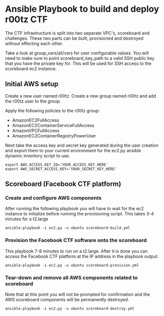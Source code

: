 # Ansible Playbook to build and deploy r00tz CTF  

The CTF infrastructure is split into two separate VPC's, scoreboard and challenges. These two parts can be built, provisioned and destroyed without effecting each other.  

Take a look at group_vars/all/vars for user configurable values. You will need to make sure to point scoreboard_key_path to a valid SSH public key that you have the private key for.  This will be used for SSH access to the scoreboard ec2 instance.  

## Initial AWS setup  

Create a new user named r00tz.  Create a new group named r00tz and add the r00tz user to the group.  

Apply the following policies to the r00tz group:  

- AmazonEC2FullAccess  
- AmazonEC2ContainerServiceFullAccess  
- AmazonVPCFullAccess  
- AmazonEC2ContainerRegistryPowerUser

Next take the access key and secret key generated during the user creation and export them to your current environment for the ec2.py ansible dynamic inventory script to use.  

```
export AWS_ACCESS_KEY_ID='YOUR_ACCESS_KEY_HERE'  
export AWS_SECRET_ACCESS_KEY='YOUR_SECRET_KEY_HERE'  
```

## Scoreboard (Facebook CTF platform) 

### Create and configure AWS components  

After running the following playbook you will have to wait for the ec2 instance to initialize before running the provisioning script.  This takes 3-4 minutes for a t2.large  

```
ansible-playbook -i ec2.py -u ubuntu scoreboard-build.yml  
```

### Provision the Facebook CTF software onto the scoreboard  

This playbook 7-8 minutes to run on a t2.large.  After it is done you can access the Facebook CTF platform at the IP address in the playbook output.  

```
ansible-playbook -i ec2.py -u ubuntu scoreboard-provision.yml  
```

### Tear-down and remove all AWS components related to scoreboard

Note that at this point you will not be prompted for confirmation and the AWS scoreboard components will be permanently destroyed.  

```
ansible-playbook -i ec2.py -u ubuntu scoreboard-destroy.yml  
```

